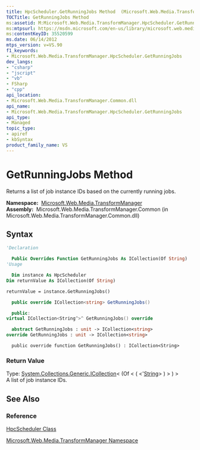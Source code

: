 ```yaml
---
title: HpcScheduler.GetRunningJobs Method  (Microsoft.Web.Media.TransformManager)
TOCTitle: GetRunningJobs Method
ms:assetid: M:Microsoft.Web.Media.TransformManager.HpcScheduler.GetRunningJobs
ms:mtpsurl: https://msdn.microsoft.com/en-us/library/microsoft.web.media.transformmanager.hpcscheduler.getrunningjobs(v=VS.90)
ms:contentKeyID: 35520599
ms.date: 06/14/2012
mtps_version: v=VS.90
f1_keywords:
- Microsoft.Web.Media.TransformManager.HpcScheduler.GetRunningJobs
dev_langs:
- "csharp"
- "jscript"
- "vb"
- FSharp
- "cpp"
api_location:
- Microsoft.Web.Media.TransformManager.Common.dll
api_name:
- Microsoft.Web.Media.TransformManager.HpcScheduler.GetRunningJobs
api_type:
- Managed
topic_type:
- apiref
- kbSyntax
product_family_name: VS
---
```


# GetRunningJobs Method

Returns a list of job instance IDs based on the currently running jobs.

**Namespace:**  [Microsoft.Web.Media.TransformManager](microsoft-web-media-transformmanager-namespace.md)  
**Assembly:**  Microsoft.Web.Media.TransformManager.Common (in Microsoft.Web.Media.TransformManager.Common.dll)

## Syntax

```vb
'Declaration

  Public Overrides Function GetRunningJobs As ICollection(Of String)
'Usage

  Dim instance As HpcScheduler
Dim returnValue As ICollection(Of String)

returnValue = instance.GetRunningJobs()
```

```csharp
  public override ICollection<string> GetRunningJobs()
```

```cpp
  public:
virtual ICollection<String^>^ GetRunningJobs() override
```

``` fsharp
  abstract GetRunningJobs : unit -> ICollection<string> 
override GetRunningJobs : unit -> ICollection<string> 
```

```jscript
  public override function GetRunningJobs() : ICollection<String>
```

### Return Value

Type: [System.Collections.Generic.ICollection](https://msdn.microsoft.com/library/92t2ye13)\< (Of \< ( \<'[String](https://msdn.microsoft.com/library/s1wwdcbf)\> ) \> ) \>  
A list of job instance IDs.  

## See Also

### Reference

[HpcScheduler Class](hpcscheduler-class-microsoft-web-media-transformmanager.md)

[Microsoft.Web.Media.TransformManager Namespace](microsoft-web-media-transformmanager-namespace.md)

